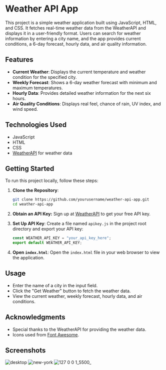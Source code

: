 # Weather API App

This project is a simple weather application built using JavaScript, HTML, and CSS. It fetches real-time weather data from the WeatherAPI and displays it in a user-friendly format. Users can search for weather information by entering a city name, and the app provides current conditions, a 6-day forecast, hourly data, and air quality information.

## Features

- **Current Weather**: Displays the current temperature and weather condition for the specified city.
- **Weekly Forecast**: Shows a 6-day weather forecast with minimum and maximum temperatures.
- **Hourly Data**: Provides detailed weather information for the next six hours.
- **Air Quality Conditions**: Displays real feel, chance of rain, UV index, and wind speed.

## Technologies Used

- JavaScript
- HTML
- CSS
- [WeatherAPI](https://www.weatherapi.com/) for weather data

## Getting Started

To run this project locally, follow these steps:

1. **Clone the Repository**:

   ```bash
   git clone https://github.com/yourusername/weather-api-app.git
   cd weather-api-app

   ```

2. **Obtain an API Key:**
   Sign up at [WeatherAPI](https://www.weatherapi.com/) to get your free API key.

3. **Set Up API Key**: Create a file named `apikey.js` in the project root directory and export your API key:

   ```javascript
   const WEATHER_API_KEY = "your_api_key_here";
   export default WEATHER_API_KEY;
   ```

4. **Open `index.html`**: Open the `index.html` file in your web browser to view the application.

## Usage

- Enter the name of a city in the input field.
- Click the "Get Weather" button to fetch the weather data.
- View the current weather, weekly forecast, hourly data, and air conditions.

## Acknowledgments

- Special thanks to the WeatherAPI for providing the weather data.
- Icons used from [Font Awesome](https://fontawesome.com/).

## Screenshots
![desktop](https://github.com/user-attachments/assets/185f0132-caca-4a99-bec2-451764c3a2f8)
![new-york](https://github.com/user-attachments/assets/f9d8d208-1336-4a79-ab44-74ebdb6cdf7b)
![127 0 0 1_5500_](https://github.com/user-attachments/assets/d66b5b06-0649-4d55-bbba-911bca0d1d7b)


